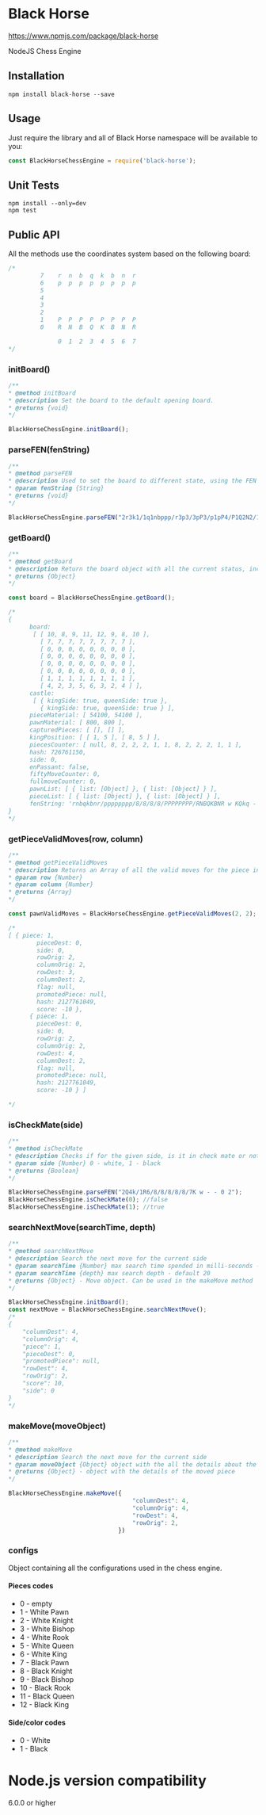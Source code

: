 # Black Horse
https://www.npmjs.com/package/black-horse

NodeJS Chess Engine

## Installation

    npm install black-horse --save

## Usage

Just require the library and all of Black Horse namespace will be available to you:

```javascript
const BlackHorseChessEngine = require('black-horse');
```

## Unit Tests

    npm install --only=dev
    npm test

## Public API

All the methods use the coordinates system based on the following board:

```Javascript
/*
         7    r  n  b  q  k  b  n  r
         6    p  p  p  p  p  p  p  p
         5
         4
         3
         2
         1    P  P  P  P  P  P  P  P
         0    R  N  B  Q  K  B  N  R

              0  1  2  3  4  5  6  7
*/
```

### initBoard()
```Javascript
/**
* @method initBoard
* @description Set the board to the default opening board.
* @returns {void}
*/

BlackHorseChessEngine.initBoard();
```

### parseFEN(fenString)
```Javascript
/**
* @method parseFEN
* @description Used to set the board to different state, using the FEN notation
* @param fenString {String}
* @returns {void}
*/

BlackHorseChessEngine.parseFEN("2r3k1/1q1nbppp/r3p3/3pP3/p1pP4/P1Q2N2/1PRN1PPP/2R4K b - - 0 0");
```

### getBoard()
```Javascript
/**
* @method getBoard
* @description Return the board object with all the current status, including the current FEN string
* @returns {Object}
*/

const board = BlackHorseChessEngine.getBoard();

/*
{
      board:
       [ [ 10, 8, 9, 11, 12, 9, 8, 10 ],
         [ 7, 7, 7, 7, 7, 7, 7, 7 ],
         [ 0, 0, 0, 0, 0, 0, 0, 0 ],
         [ 0, 0, 0, 0, 0, 0, 0, 0 ],
         [ 0, 0, 0, 0, 0, 0, 0, 0 ],
         [ 0, 0, 0, 0, 0, 0, 0, 0 ],
         [ 1, 1, 1, 1, 1, 1, 1, 1 ],
         [ 4, 2, 3, 5, 6, 3, 2, 4 ] ],
      castle:
       [ { kingSide: true, queenSide: true },
         { kingSide: true, queenSide: true } ],
      pieceMaterial: [ 54100, 54100 ],
      pawnMaterial: [ 800, 800 ],
      capturedPieces: [ [], [] ],
      kingPosition: [ [ 1, 5 ], [ 8, 5 ] ],
      piecesCounter: [ null, 8, 2, 2, 2, 1, 1, 8, 2, 2, 2, 1, 1 ],
      hash: 726761150,
      side: 0,
      enPassant: false,
      fiftyMoveCounter: 0,
      fullmoveCounter: 0,
      pawnList: [ { list: [Object] }, { list: [Object] } ],
      pieceList: [ { list: [Object] }, { list: [Object] } ],
      fenString: 'rnbqkbnr/pppppppp/8/8/8/8/PPPPPPPP/RNBQKBNR w KQkq - 0 0'
}
*/
```

### getPieceValidMoves(row, column)
```Javascript
/**
* @method getPieceValidMoves
* @description Returns an Array of all the valid moves for the piece in the position indicated by the coordinates
* @param row {Number}
* @param column {Number}
* @returns {Array}
*/

const pawnValidMoves = BlackHorseChessEngine.getPieceValidMoves(2, 2);

/*
[ { piece: 1,
        pieceDest: 0,
        side: 0,
        rowOrig: 2,
        columnOrig: 2,
        rowDest: 3,
        columnDest: 2,
        flag: null,
        promotedPiece: null,
        hash: 2127761049,
        score: -10 },
      { piece: 1,
        pieceDest: 0,
        side: 0,
        rowOrig: 2,
        columnOrig: 2,
        rowDest: 4,
        columnDest: 2,
        flag: null,
        promotedPiece: null,
        hash: 2127761049,
        score: -10 } ]

*/
```

### isCheckMate(side)
```Javascript
/**
* @method isCheckMate
* @description Checks if for the given side, is it in check mate or not
* @param side {Number} 0 - white, 1 - black
* @returns {Boolean}
*/

BlackHorseChessEngine.parseFEN("2Q4k/1R6/8/8/8/8/8/7K w - - 0 2");
BlackHorseChessEngine.isCheckMate(0); //false
BlackHorseChessEngine.isCheckMate(1); //true
```

### searchNextMove(searchTime, depth)
```Javascript
/**
* @method searchNextMove
* @description Search the next move for the current side
* @param searchTime {Number} max search time spended in milli-seconds - default 1000 (1 second)
* @param searchTime {depth} max search depth - default 20
* @returns {Object} - Move object. Can be used in the makeMove method
*/

BlackHorseChessEngine.initBoard();
const nextMove = BlackHorseChessEngine.searchNextMove();
/*
{
    "columnDest": 4,
    "columnOrig": 4,
    "piece": 1,
    "pieceDest": 0,
    "promotedPiece": null,
    "rowDest": 4,
    "rowOrig": 2,
    "score": 10,
    "side": 0
}
*/
```

### makeMove(moveObject)
```Javascript
/**
* @method makeMove
* @description Search the next move for the current side
* @param moveObject {Object} object with the all the details about the move
* @returns {Object} - object with the details of the moved piece
*/

BlackHorseChessEngine.makeMove({
                                   "columnDest": 4,
                                   "columnOrig": 4,
                                   "rowDest": 4,
                                   "rowOrig": 2,
                               })

```

### configs
Object containing all the configurations used in the chess engine.

#### Pieces codes
 * 0 - empty
 * 1 - White Pawn
 * 2 - White Knight
 * 3 - White Bishop
 * 4 - White Rook
 * 5 - White Queen
 * 6 - White King
 * 7 - Black Pawn
 * 8 - Black Knight
 * 9 - Black Bishop
 * 10 - Black Rook
 * 11 - Black Queen
 * 12 - Black King

#### Side/color codes
 * 0 - White
 * 1 - Black


# Node.js version compatibility

6.0.0 or higher